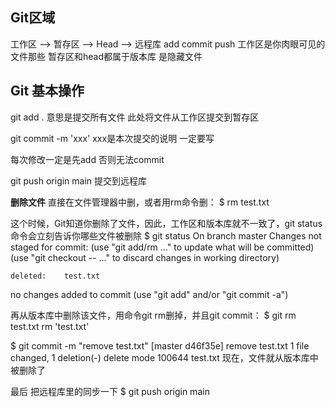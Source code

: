 ## Git区域
工作区 --> 暂存区 --> Head  --> 远程库
      add       commit     push
工作区是你肉眼可见的文件那些
暂存区和head都属于版本库 是隐藏文件

## Git 基本操作

git add .
意思是提交所有文件
此处将文件从工作区提交到暂存区

git commit -m 'xxx'
xxx是本次提交的说明 一定要写

每次修改一定是先add 否则无法commit

git push origin main
提交到远程库

**删除文件**
直接在文件管理器中删，或者用rm命令删：
$ rm test.txt

这个时候，Git知道你删除了文件，因此，工作区和版本库就不一致了，git status命令会立刻告诉你哪些文件被删除
$ git status
On branch master
Changes not staged for commit:
  (use "git add/rm <file>..." to update what will be committed)
  (use "git checkout -- <file>..." to discard changes in working directory)

	deleted:    test.txt

no changes added to commit (use "git add" and/or "git commit -a")

再从版本库中删除该文件，用命令git rm删掉，并且git commit：
$ git rm test.txt
rm 'test.txt'

$ git commit -m "remove test.txt"
[master d46f35e] remove test.txt
 1 file changed, 1 deletion(-)
 delete mode 100644 test.txt
现在，文件就从版本库中被删除了

最后 把远程库里的同步一下
$ git push origin main